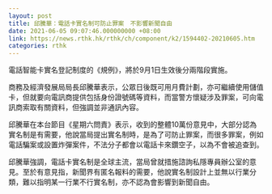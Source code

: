 ```yaml
---
layout: post
title: 邱騰華：電話卡實名制可防止罪案　不影響新聞自由
date: 2021-06-05 09:07:46.000000000 +08:00
link: https://news.rthk.hk/rthk/ch/component/k2/1594402-20210605.htm
categories: rthk
---
```


電話智能卡實名登記制度的《規例》，將於9月1日生效後分兩階段實施。

商務及經濟發展局局長邱騰華表示，公眾日後既可用月費計劃，亦可繼續使用儲值卡，但就要向電訊商提供包括身份證號碼等資料，而當警方懷疑涉及罪案，可向電訊商索取有關資料，但強調並非通訊內容。

邱騰華在本台節目《星期六問責》表示，收到的整體10萬份意見中，大部分認為實名制是有需要，他說當局提出實名制時，是為了可防止罪案，而很多罪案，例如電話騙案或設置炸彈案件，不法分子都會以電話卡來鑽空子，以為不會被追查到。

邱騰華強調，電話卡實名制是全球主流，當局曾就措施諮詢私隱專員辦公室的意見。至於有意見指，新聞界有匿名報料的需要，他說實名制設計上並無以行業分類，難以指明某一行業不行實名制，亦不認為會影響到新聞自由。
